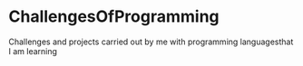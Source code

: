 # ChallengesOfProgramming
Challenges and projects carried out by me with programming languages ​​that I am learning
